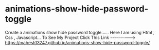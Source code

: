 # animations-show-hide-password-toggle
Create a animations show hide password toggle......
Here I am using Html , Css , Javascript...
To See My Project Click This Link ----------> https://mahesh13247.github.io/animations-show-hide-password-toggle/
